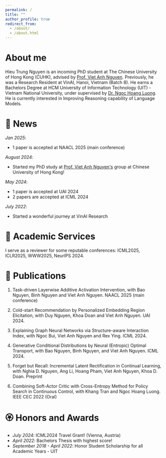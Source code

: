 ```yaml
---
permalink: /
title: ""
author_profile: true
redirect_from: 
  - /about/
  - /about.html
---
```


<span class='anchor' id='about-me'></span>
# About me
Hieu Trung Nguyen is an incoming PhD student at The Chinese University of Hong Kong (CUHK), advised by [Prof. Viet Anh Nguyen](https://www.vietanhnguyen.net/). Previously, he was a Research Resident at VinAI, Hanoi, Vietnam (Batch 8). He earns a Bachelors Degree at HCM University of Information Technology (UIT) - Vietnam National University, under supervised by [Dr. Ngoc Hoang Luong](https://sites.google.com/view/hoangluong). He is currently interested in Improving Reasoning capability of Language Models.


<span class='anchor' id='news'></span>
# 🌟 News
*Jan 2025*:
- 1 paper is accepted at NAACL 2025 (main conference)

*August 2024*:
- Started my PhD study at [Prof. Viet Anh Nguyen's](https://www.vietanhnguyen.net/) group at Chinese University of Hong Kong!

*May 2024*: 
- 1 paper is accepted at UAI 2024
- 2 papers are accepted at ICML 2024

*July 2022*:
- Started a wonderful journey at VinAI Research

# 📜 Academic Services 
I serve as a reviewer for some reputable conferences: ICML2025, ICLR2025, WWW2025, NeurIPS 2024.

# 📜 Publications
1. Task-driven Layerwise Additive Activation Intervention, with Bao Nguyen, Binh Nguyen and Viet Anh Nguyen. NAACL 2025 (main conference)

2. Cold-start Recommendation by Personalized Embedding Region Elicitation, with Duy Nguyen, Khoa Doan and Viet Anh Nguyen. UAI 2024.

3. Explaining Graph Neural Networks via Structure-aware Interaction Index, with Ngoc Bui, Viet Anh Nguyen and Rex Ying. ICML 2024.

4. Generative Conditional Distributions by Neural (Entropic) Optimal Transport, with Bao Nguyen, Binh Nguyen, and Viet Anh Nguyen. ICML 2024.

5. Forget but Recall: Incremental Latent Rectification in Continual Learning, with Nghia D. Nguyen, Ang Li, Hoang Pham, Viet Anh Nguyen, Khoa D. Doan. Preprint

6. Combining Soft-Actor Critic with Cross-Entropy Method for Policy Search in Continuous Control, with Khang Tran and Ngoc Hoang Luong. IEEE CEC 2022 (Oral)


# 🏵️ Honors and Awards
- *July 2024*: ICML2024 Travel Grant! (Vienna, Austria)
- *April 2022*: Bachelors Thesis with highest score! 
- *September 2018 - April 2022*: Honor Student Scholarship for all Academic Years - UIT
